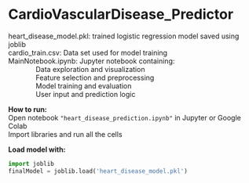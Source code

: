 # CardioVascularDisease_Predictor

heart_disease_model.pkl: trained logistic regression model saved using joblib  
cardio_train.csv: Data set used for model training  
MainNotebook.ipynb: Jupyter notebook containing:  
    Data exploration and visualization  
    Feature selection and preprocessing  
    Model training and evaluation  
    User input and prediction logic  

**How to run:**  
Open notebook `"heart_disease_prediction.ipynb"` in Jupyter or Google Colab  
Import libraries and run all the cells  

**Load model with:**  
```python
import joblib  
finalModel = joblib.load('heart_disease_model.pkl')
